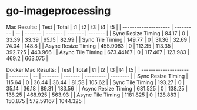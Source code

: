 # go-imageprocessing

Mac Results:
| Test                 | Total     | t1 | t2      | t3      | t4      | t5      |
| -------------------- | --------- | -- | ------- | ------- | ------- | ------- |
| Sync Resize Timing   | 84.17     | 0  | 33.39   | 33.39   | 65.15   | 82.99   |
| Sync Tile Timing     | 149.77    | 0  | 31.36   | 32.69   | 74.04   | 148.8   |
| Async Resize Timing  | 455.9083  | 0  | 113.35  | 113.35  | 392.725 | 443.966 |
| Async Tile Timing    | 673.44167 | 0  | 117.467 | 123.983 | 469.2   | 663.075 |

Docker Mac Results:
| Test                 | Total    | t1 | t2      | t3      | t4        | t5       |
| -------------------- | -------- | -- | ------- | ------- | --------- | -------- |
| Sync Resize Timing   | 115.64   | 0  | 36.44   | 36.44   | 81.58     | 105.62   |
| Sync Tile Timing     | 193.27   | 0  | 35.14   | 36.18   | 89.31     | 183.56   |
| Async Resize Timing  | 681.525  | 0  | 138.25  | 138.25  | 468.925   | 563.93   |
| Async Tile Timing    | 1181.825 | 0  | 128.883 | 150.875 | 572.59167 | 1044.325 |

